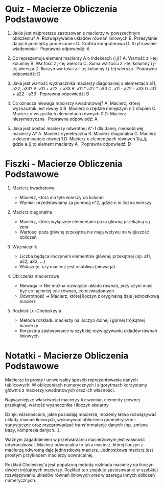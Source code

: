  # Quiz - Macierze Obliczenia Podstawowe
1. Jakie jest najprostsze zastosowanie macierzy w powszechnym obliczeniu?
   A. Rozwiązywanie układów równań liniowych
   B. Przesyłanie danych pomiędzy procesorami
   C. Grafika komputerowa
   D. Szyfrowanie wiadomości
   &nbsp;
   Poprawna odpowiedź: A

2. Co reprezentuje element macierzy A o indeksach (i,j)?
   A. Wartość z i-tej kolumny
   B. Wartość z j-tej wiersza
   C. Suma wartości z i-tej kolumny i j-tej wiersza
   D. Iloczyn wartości z i-tej kolumny i j-tej wiersza
   &nbsp;
   Poprawna odpowiedź: D

3. Jaka jest wartość wyznacznika macierzy diagonalnej o elementach a11, a22, a33?
   A. a11 + a22 + a33
   B. a11 * a22 * a33
   C. a11 - a22 - a33
   D. a11 + a22 - a33
   &nbsp;
   Poprawna odpowiedź: B

4. Co oznacza niewaga macierzy kwadratowej?
   A. Macierz, której wyznacznik jest równy 0
   B. Macierz o rzędzie mniejszym niż stopień
   C. Macierz o wszystkich elementach równych 0
   D. Macierz niesymetryczna
   &nbsp;
   Poprawna odpowiedź: A

5. Jaka jest postać macierzy odwrotnej A^-1 dla danej, nieosobliwej macierzy A?
   A. Macierz symetryczna
   B. Macierz diagonalna
   C. Macierz o determinancie równej 1
   D. Macierz o elementsach równych 1/a_ij, gdzie a_ij to element macierzy A
   &nbsp;
   Poprawna odpowiedź: D

# Fiszki - Macierze Obliczenia Podstawowe

1. Macierz kwadratowa
   - Macierz, która ma tyle wierszy co kolumn
   - Wymiar przedstawiamy za pomocą n^2, gdzie n to liczba wierszy

2. Macierz diagonalna
   - Macierz, której wyłącznie elementami poza główną przekątną są zera
   - Wartości poza główną przekątną nie mają wpływu na większość obliczeń

3. Wyznacznik
   - Liczba będąca iloczynem elementów głównej przekątnej (np. a11, a22, a33, ...)
   - Wskazuje, czy macierz jest osobliwa (niewaga)

4. Obliczenia macierzowe
   - Niewaga -> Nie można rozwiązać układu równań, przy czym musi być co najmniej tyle równań, co niewiadomych
   - Odwrotność -> Macierz, której iloczyn z oryginalną daje jednostkową macierz

5. Rozkład Lu-Choleskey'a
   - Metoda rozkładu macierzy na iloczyn dolnej i górnej trójkątnej macierzy
   - Korzystna zastosowanie w szybkiej rozwiązywaniu układów równań liniowych

# Notatki - Macierze Obliczenia Podstawowe

Macierze to prosty i uniwersalny sposób reprezentowania danych tablicowych. W obliczeniach numerycznych i algorytmach korzystamy głównie z macierzy kwadratowych oraz ich własności.

Najważniejsze właściwości macierzy to: wymiar, elementy głównej przekątnej, wartość wyznacznika i iloczyn skalarny.

Dzięki własnościom, jakie posiadają macierze, możemy łatwo rozwiązywać układy równań liniowych, wykonywać obliczenia geometryczne i statystyczne oraz przeprowadzać transformatacje danych (np. zmiana bazy, kompresja danych...).

Ważnym zagadnieniem w przetwarzaniu macierzowym jest własność odwracalności. Macierz odwracalna to taka macierz, której iloczyn z macierzą odwrotną daje jednostkową macierz. Jednostkowa macierz jest prostym przykładem macierzy odwracalnej.

Rozkład Choleskey'a jest popularną metodą rozkładu macierzy na iloczyn dwóch trójkątnych macierzy. Rozkład ten znajduje zastosowanie w szybkiej rozwiązywaniu układów równań liniowych oraz w szeregu innych obliczeń numerycznych.